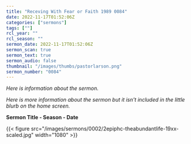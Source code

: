 ```yaml
---
title: "Receving With Fear or Faith 1989 0084"
date: 2022-11-17T01:52:06Z
categories: ["sermons"]
tags: [""]
rcl_year: ""
rcl_season: ""
sermon_date: 2022-11-17T01:52:06Z
sermon_scan: true
sermon_text: true
sermon_audio: false
thumbnail: "/images/thumbs/pastorlarson.png"
sermon_number: "0084"
---
```


_Here is information about the sermon._

<!--more-->

_Here is more information about the sermon but it isn't included in the little blurb on the home screen._

**Sermon Title - Season - Date**

{{< figure src="/images/sermons/0002/2epiphc-theabundantlife-19xx-scaled.jpg" width="1080" >}}
